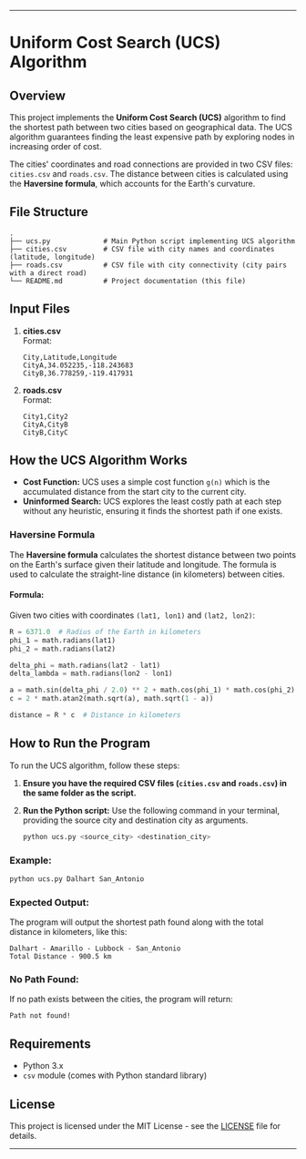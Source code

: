 ---

# Uniform Cost Search (UCS) Algorithm

## Overview

This project implements the **Uniform Cost Search (UCS)** algorithm to find the shortest path between two cities based on geographical data. The UCS algorithm guarantees finding the least expensive path by exploring nodes in increasing order of cost.

The cities' coordinates and road connections are provided in two CSV files: `cities.csv` and `roads.csv`. The distance between cities is calculated using the **Haversine formula**, which accounts for the Earth's curvature.

## File Structure

```
.
├── ucs.py             # Main Python script implementing UCS algorithm
├── cities.csv         # CSV file with city names and coordinates (latitude, longitude)
├── roads.csv          # CSV file with city connectivity (city pairs with a direct road)
└── README.md          # Project documentation (this file)
```

## Input Files

1. **cities.csv**  
   Format:
   ```
   City,Latitude,Longitude
   CityA,34.052235,-118.243683
   CityB,36.778259,-119.417931
   ```

2. **roads.csv**  
   Format:
   ```
   City1,City2
   CityA,CityB
   CityB,CityC
   ```

## How the UCS Algorithm Works

- **Cost Function:** UCS uses a simple cost function `g(n)` which is the accumulated distance from the start city to the current city.
- **Uninformed Search:** UCS explores the least costly path at each step without any heuristic, ensuring it finds the shortest path if one exists.

### Haversine Formula

The **Haversine formula** calculates the shortest distance between two points on the Earth's surface given their latitude and longitude. The formula is used to calculate the straight-line distance (in kilometers) between cities.

#### Formula:
Given two cities with coordinates `(lat1, lon1)` and `(lat2, lon2)`:
```python
R = 6371.0  # Radius of the Earth in kilometers
phi_1 = math.radians(lat1)
phi_2 = math.radians(lat2)

delta_phi = math.radians(lat2 - lat1)
delta_lambda = math.radians(lon2 - lon1)

a = math.sin(delta_phi / 2.0) ** 2 + math.cos(phi_1) * math.cos(phi_2) * math.sin(delta_lambda / 2.0) ** 2
c = 2 * math.atan2(math.sqrt(a), math.sqrt(1 - a))

distance = R * c  # Distance in kilometers
```

## How to Run the Program

To run the UCS algorithm, follow these steps:

1. **Ensure you have the required CSV files (`cities.csv` and `roads.csv`) in the same folder as the script.**

2. **Run the Python script:**
   Use the following command in your terminal, providing the source city and destination city as arguments.

   ```bash
   python ucs.py <source_city> <destination_city>
   ```

### Example:

```bash
python ucs.py Dalhart San_Antonio
```

### Expected Output:

The program will output the shortest path found along with the total distance in kilometers, like this:

```
Dalhart - Amarillo - Lubbock - San_Antonio
Total Distance - 900.5 km
```

### No Path Found:

If no path exists between the cities, the program will return:
```
Path not found!
```


## Requirements

- Python 3.x
- `csv` module (comes with Python standard library)

## License

This project is licensed under the MIT License - see the [LICENSE](LICENSE) file for details.

---